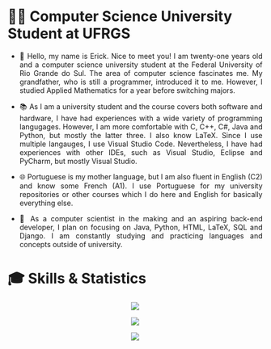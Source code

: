 # :man_student: Computer Science University Student at UFRGS

- <p align = "justify"> 💬 Hello, my name is Erick. Nice to meet you! I am twenty-one years old and a computer science university student at the Federal University of Rio Grande do Sul. The area of computer science fascinates me. My grandfather, who is still a programmer, introduced it to me. However, I studied Applied Mathematics for a year before switching majors. </p>
- <p align = "justify"> 📚 As I am a university student and the course covers both software and hardware, I have had experiences with a wide variety of programming langugages. However, I am more comfortable with C, C++, C#, Java and Python, but mostly the latter three. I also know LaTeX. Since I use multiple langauges, I use Visual Studio Code. Nevertheless, I have had experiences with other IDEs, such as Visual Studio, Eclipse and PyCharm, but mostly Visual Studio.</p>
- <p align = "justify"> 🌐 Portuguese is my mother language, but I am also fluent in English (C2) and know some French (A1). I use Portuguese for my university repositories or other courses which I do here and English for basically everything else. </p>
- <p align = "justify"> 🌠 As a computer scientist in the making and an aspiring back-end developer, I plan on focusing on Java, Python, HTML, LaTeX, SQL and Django. I am constantly studying and practicing languages and concepts outside of university. </p>

# :mortar_board: Skills & Statistics

<p align = "center">
  <a href = "https://skillicons.dev">
    <img src = "https://skillicons.dev/icons?i=vscode,java,python,html,latex,mysql,django" />
  </a>
</p>

<p align = "center">
    <img src = "https://github-readme-stats.vercel.app/api?username=Erick-0LK&show_icons=true&theme=radical" />
</p>
  
<p align = "center">  
    <img src = "https://github-readme-stats.vercel.app/api/top-langs/?username=Erick-0LK&theme=radical" />
</p>
